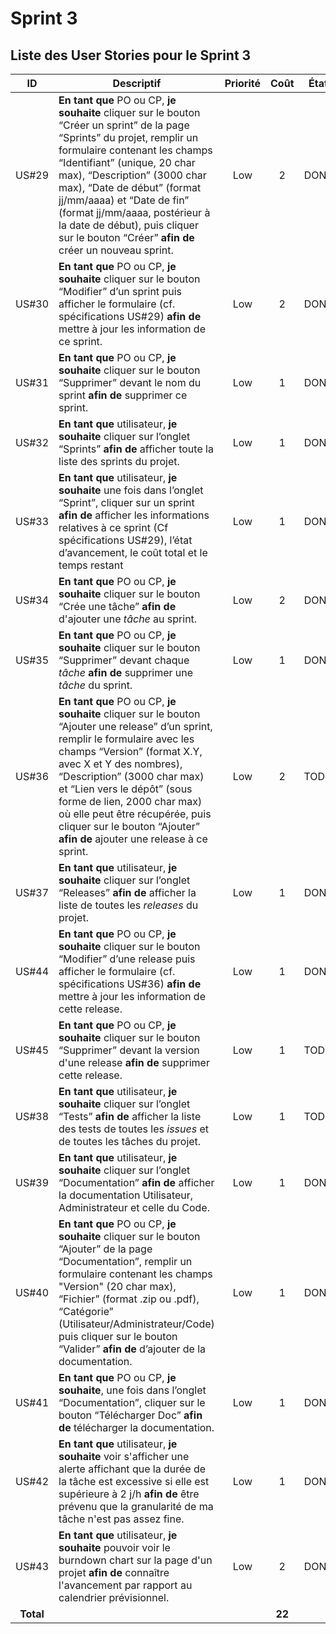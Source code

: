 # Sprint 3
## Liste des User Stories pour le Sprint 3

| ID | Descriptif | Priorité | Coût | État |
| :-: | -- | :-: | :-: | :-: |
| US#29 | **En tant que** PO ou CP, **je souhaite** cliquer sur le bouton “Créer un sprint” de la page “Sprints” du projet, remplir un formulaire contenant les champs “Identifiant” (unique, 20 char max), “Description” (3000 char max), “Date de début” (format jj/mm/aaaa) et “Date de fin” (format jj/mm/aaaa, postérieur à la date de début), puis cliquer sur le bouton “Créer” **afin de** créer un nouveau sprint. | Low | 2 | DONE |
| US#30 | **En tant que** PO ou CP, **je souhaite** cliquer sur le bouton “Modifier” d’un sprint puis afficher le formulaire (cf. spécifications US#29) **afin de** mettre à jour les information de ce sprint.  | Low | 2 | DONE |
| US#31 | **En tant que** PO ou CP, **je souhaite** cliquer sur le bouton “Supprimer” devant le nom du sprint **afin de** supprimer ce sprint. | Low | 1 | DONE |
| US#32 | **En tant que** utilisateur, **je souhaite** cliquer sur l’onglet “Sprints” **afin de** afficher toute la liste des sprints du projet. | Low | 1 | DONE |
| US#33 | **En tant que** utilisateur, **je souhaite** une fois dans l’onglet “Sprint”, cliquer sur un sprint **afin de** afficher les informations relatives à ce sprint (Cf spécifications US#29), l’état d’avancement, le coût total et le temps restant| Low | 1 | DONE |
| US#34 | **En tant que** PO ou CP, **je souhaite** cliquer sur le bouton “Crée une tâche” **afin de** d'ajouter une *tâche* au sprint. | Low | 2 | DONE |
| US#35 | **En tant que** PO ou CP, **je souhaite** cliquer sur le bouton “Supprimer” devant chaque *tâche* **afin de** supprimer une *tâche* du sprint. | Low | 1 | DONE |
| US#36 | **En tant que** PO ou CP, **je souhaite** cliquer sur le bouton “Ajouter une release” d’un sprint, remplir le formulaire avec les champs “Version” (format X.Y, avec X et Y des nombres), “Description” (3000 char max) et “Lien vers le dépôt” (sous forme de lien, 2000 char max) où elle peut être récupérée, puis cliquer sur le bouton “Ajouter” **afin de** ajouter une release à ce sprint. | Low | 2 | TODO |
| US#37 | **En tant que** utilisateur, **je souhaite** cliquer sur l’onglet “Releases” **afin de** afficher la liste de toutes les *releases* du projet. | Low | 1 | DONE |
| US#44 | **En tant que** PO ou CP, **je souhaite** cliquer sur le bouton “Modifier” d’une release puis afficher le formulaire (cf. spécifications US#36) **afin de** mettre à jour les information de cette release.  | Low | 1 | DONE |
| US#45 | **En tant que** PO ou CP, **je souhaite** cliquer sur le bouton “Supprimer” devant la version d'une release **afin de** supprimer cette release. | Low | 1 | TODO |
| US#38 | **En tant que** utilisateur, **je souhaite** cliquer sur l’onglet “Tests” **afin de** afficher la liste des tests de toutes les *issues* et de toutes les tâches du projet. | Low | 1 | TODO |
| US#39 | **En tant que** utilisateur, **je souhaite** cliquer sur l’onglet “Documentation” **afin de** afficher la documentation Utilisateur, Administrateur et celle du Code. | Low | 1 | DONE |
| US#40 | **En tant que** PO ou CP, **je souhaite** cliquer sur le bouton “Ajouter” de la page “Documentation”, remplir un formulaire contenant les champs "Version" (20 char max), “Fichier” (format .zip ou .pdf), “Catégorie” (Utilisateur/Administrateur/Code) puis cliquer sur le bouton “Valider” **afin de** d’ajouter de la documentation. | Low | 1 | DONE |
| US#41 | **En tant que** PO ou CP, **je souhaite**, une fois dans l’onglet “Documentation”, cliquer sur le bouton “Télécharger Doc” **afin de** télécharger la documentation. | Low | 1 | DONE |
| US#42 | **En tant que** utilisateur, **je souhaite** voir s'afficher une alerte affichant que la durée de la tâche est excessive si elle est supérieure à 2 j/h **afin de** être prévenu que la granularité de ma tâche n'est pas assez fine. | Low | 1 | DONE |
| US#43 | **En tant que** utilisateur, **je souhaite** pouvoir voir le burndown chart sur la page d'un projet **afin de** connaître l'avancement par rapport au calendrier prévisionnel. | Low | 2 | DONE |
| **Total** | | | **22** | |
